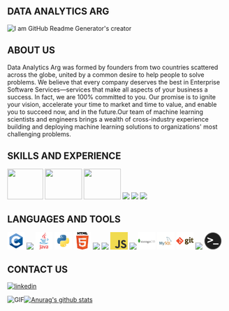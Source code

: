 ## DATA ANALYTICS ARG

![I am GitHub Readme Generator's creator](https://mvazquezmassaro.github.io/infovis/data_s.png)

## ABOUT US
Data Analytics Arg was formed by founders from two countries scattered across the globe, united by a common desire to help people to solve problems. We believe that every company deserves the best in Enterprise Software Services—services that make all aspects of your business a success. In fact, we are 100% committed to you. Our promise is to ignite your vision, accelerate your time to market and time to value, and enable you to succeed now, and in the future.Our team of machine learning scientists and engineers brings a wealth of cross-industry experience building and deploying machine learning solutions to organizations' most challenging problems.




## SKILLS AND EXPERIENCE

<p align="center">

  <div align="left">
    
  <code><img height="70" width="82" src="https://e7.pngegg.com/pngimages/934/451/png-clipart-business-data-quality-information-extract-transform-load-computer-software-business-inteligence-blue-text-thumbnail.png"></code> <code><img height="70" width="85"
src="https://www.trustinsights.ai/wp-content/uploads/2018/08/2018-08-07_13-56-01.png"></code> <code><img height="70" width="85"
src="https://previews.123rf.com/images/rashadashurov/rashadashurov1909/rashadashurov190900084/130160531-machine-learning-infographic-10-steps-concept-data-mining-algorithm-classification-ai-icons.jpg"></code> <code><img height="70"  
src="https://cio.com.mx/wp-content/uploads/2021/02/inteligencia-artificial-manos.jpg"></code> <code><img height="70" 
src="https://miriadax-wp-uploads-pro.s3.eu-west-1.amazonaws.com/wp-content/uploads/2021/02/15080039/Data-visualization.png"></code> <code><img height="70" src="https://redfibra.mx/wp-content/uploads/que-es-cloud-computing-1.jpg"></code> 

  </div>
  </p> 



## LANGUAGES AND TOOLS

<p align="center">

  <div align="left">
  
  <code><img height="40" src="https://raw.githubusercontent.com/github/explore/80688e429a7d4ef2fca1e82350fe8e3517d3494d/topics/c/c.png"></code> <code><img height="40" 
src="https://www.r-project.org/logo/Rlogo.svg"></code> <code><img height="40" 
src="https://raw.githubusercontent.com/devicons/devicon/master/icons/java/java-original-wordmark.svg"></code> <code><img height="40" src="https://raw.githubusercontent.com/github/explore/80688e429a7d4ef2fca1e82350fe8e3517d3494d/topics/python/python.png"></code> <code><img height="40" src="https://raw.githubusercontent.com/github/explore/80688e429a7d4ef2fca1e82350fe8e3517d3494d/topics/html/html.png"></code> <code><img height="40" src="https://mvazquezmassaro.github.io/infovis/flourish.svg"></code> <code><img height="40" 
src="https://mvazquezmassaro.github.io/infovis/powerbi.svg"></code> <code><img height="40" src="https://raw.githubusercontent.com/github/explore/80688e429a7d4ef2fca1e82350fe8e3517d3494d/topics/javascript/javascript.png"></code> <code><img height="40"  
src="https://mvazquezmassaro.github.io/infovis/postgresql.svg"></code> <code><img height="40" src="https://raw.githubusercontent.com/github/explore/80688e429a7d4ef2fca1e82350fe8e3517d3494d/topics/mongodb/mongodb.png"></code> <code><img height="40" src="https://raw.githubusercontent.com/github/explore/80688e429a7d4ef2fca1e82350fe8e3517d3494d/topics/mysql/mysql.png"></code> <code><img height="40" src="https://raw.githubusercontent.com/github/explore/80688e429a7d4ef2fca1e82350fe8e3517d3494d/topics/git/git.png"></code> <code><img height="40" src="https://mvazquezmassaro.github.io//infovis/tableau-software.svg"></code> <code><img height="40" src="https://raw.githubusercontent.com/github/explore/80688e429a7d4ef2fca1e82350fe8e3517d3494d/topics/terminal/terminal.png"></code>

  </div>
  </p> 

  




## CONTACT US
[<img src='https://mvazquezmassaro.github.io//infovis/linkedin-svgrepo-com.svg' alt='linkedin' height='40'>](https://www.linkedin.com/in/maximiliano-vazquez-massaro-3173a170/)  
<p align="left">

  <div align="left">
    <img align="left" alt="GIF"  height="80px" src="https://media.giphy.com/media/du3J3cXyzhj75IOgvA/giphy.gif" />
  </div>



[![Anurag's github stats](https://github-readme-stats.vercel.app/api?username=data-analytics-arg)](https://github.com/anuraghazra/github-readme-stats)

